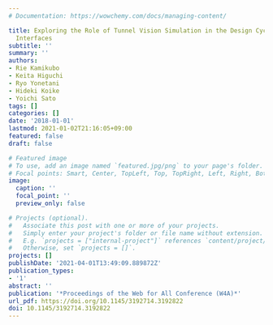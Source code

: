 ```yaml
---
# Documentation: https://wowchemy.com/docs/managing-content/

title: Exploring the Role of Tunnel Vision Simulation in the Design Cycle of Accessible
  Interfaces
subtitle: ''
summary: ''
authors:
- Rie Kamikubo
- Keita Higuchi
- Ryo Yonetani
- Hideki Koike
- Yoichi Sato
tags: []
categories: []
date: '2018-01-01'
lastmod: 2021-01-02T21:16:05+09:00
featured: false
draft: false

# Featured image
# To use, add an image named `featured.jpg/png` to your page's folder.
# Focal points: Smart, Center, TopLeft, Top, TopRight, Left, Right, BottomLeft, Bottom, BottomRight.
image:
  caption: ''
  focal_point: ''
  preview_only: false

# Projects (optional).
#   Associate this post with one or more of your projects.
#   Simply enter your project's folder or file name without extension.
#   E.g. `projects = ["internal-project"]` references `content/project/deep-learning/index.md`.
#   Otherwise, set `projects = []`.
projects: []
publishDate: '2021-04-01T13:49:09.889872Z'
publication_types:
- '1'
abstract: ''
publication: '*Proceedings of the Web for All Conference (W4A)*'
url_pdf: https://doi.org/10.1145/3192714.3192822
doi: 10.1145/3192714.3192822
---
```

